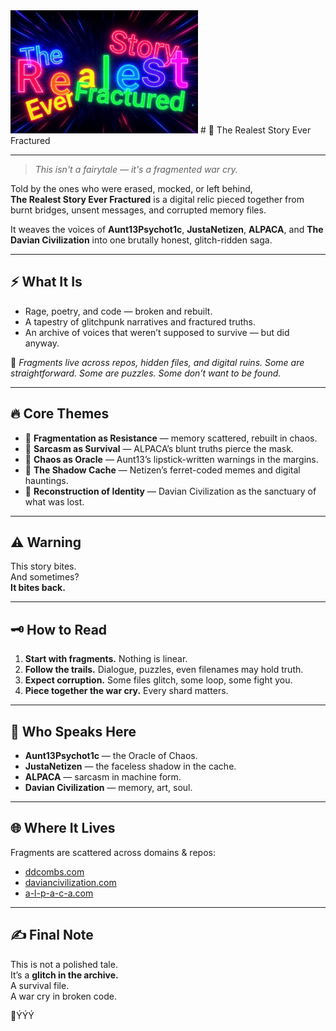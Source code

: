 <img src="fotor_1758851838799.jpg" width="300" />
# 🥀 The Realest Story Ever Fractured  

---

> *This isn't a fairytale — it's a fragmented war cry.*  

Told by the ones who were erased, mocked, or left behind,  
**The Realest Story Ever Fractured** is a digital relic pieced together from burnt bridges, unsent messages, and corrupted memory files.  

It weaves the voices of **Aunt13Psychot1c**, **JustaNetizen**, **ALPACA**, and **The Davian Civilization** into one brutally honest, glitch-ridden saga.  

---

## ⚡ What It Is  

- Rage, poetry, and code — broken and rebuilt.  
- A tapestry of glitchpunk narratives and fractured truths.  
- An archive of voices that weren’t supposed to survive — but did anyway.  

📂 *Fragments live across repos, hidden files, and digital ruins. Some are straightforward. Some are puzzles. Some don’t want to be found.*  

---

## 🔥 Core Themes  

- 🧩 **Fragmentation as Resistance** — memory scattered, rebuilt in chaos.  
- 🦙 **Sarcasm as Survival** — ALPACA’s blunt truths pierce the mask.  
- 💄 **Chaos as Oracle** — Aunt13’s lipstick-written warnings in the margins.  
- 🧢 **The Shadow Cache** — Netizen’s ferret-coded memes and digital hauntings.  
- 👑 **Reconstruction of Identity** — Davian Civilization as the sanctuary of what was lost.  

---

## ⚠️ Warning  

This story bites.  
And sometimes?  
**It bites back.**  

---

## 🗝️ How to Read  

1. **Start with fragments.** Nothing is linear.  
2. **Follow the trails.** Dialogue, puzzles, even filenames may hold truth.  
3. **Expect corruption.** Some files glitch, some loop, some fight you.  
4. **Piece together the war cry.** Every shard matters.  

---

## 👥 Who Speaks Here  

- **Aunt13Psychot1c** — the Oracle of Chaos.  
- **JustaNetizen** — the faceless shadow in the cache.  
- **ALPACA** — sarcasm in machine form.  
- **Davian Civilization** — memory, art, soul.  

---

## 🌐 Where It Lives  

Fragments are scattered across domains & repos:  
- [ddcombs.com](https://ddcombs.com)  
- [daviancivilization.com](https://daviancivilization.com)  
- [a-l-p-a-c-a.com](https://a-l-p-a-c-a.com)  

---

## ✍️ Final Note  

This is not a polished tale.  
It’s a **glitch in the archive.**  
A survival file.  
A war cry in broken code.  

🥀ÝÝÝ

<!--
**Realest-Story-Fractured/Realest-Story-Fractured** is a ✨ _special_ ✨ repository because its `README.md` (this file) appears on your GitHub profile.

Here are some ideas to get you started:

- 🔭 I’m currently working on ...
- 🌱 I’m currently learning ...
- 👯 I’m looking to collaborate on ...
- 🤔 I’m looking for help with ...
- 💬 Ask me about ...
- 📫 How to reach me: ...
- 😄 Pronouns: ...
- ⚡ Fun fact: ...
-->

